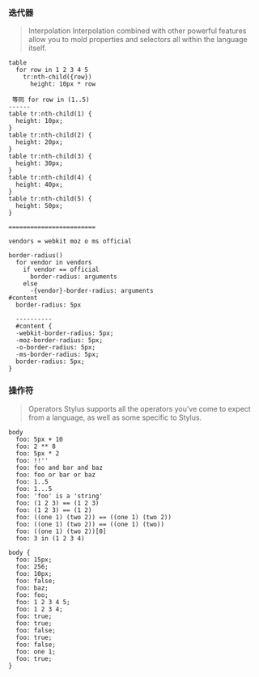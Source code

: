 ### 迭代器
> Interpolation
Interpolation combined with other powerful features allow you to mold properties and selectors all within the language itself.

```
table
  for row in 1 2 3 4 5
    tr:nth-child({row})
      height: 10px * row
 
 等同 for row in (1..5)
------      
table tr:nth-child(1) {
  height: 10px;
}
table tr:nth-child(2) {
  height: 20px;
}
table tr:nth-child(3) {
  height: 30px;
}
table tr:nth-child(4) {
  height: 40px;
}
table tr:nth-child(5) {
  height: 50px;
}

========================

vendors = webkit moz o ms official

border-radius()
  for vendor in vendors
    if vendor == official
      border-radius: arguments
    else
      -{vendor}-border-radius: arguments
#content
  border-radius: 5px
  
  ----------
  #content {
  -webkit-border-radius: 5px;
  -moz-border-radius: 5px;
  -o-border-radius: 5px;
  -ms-border-radius: 5px;
  border-radius: 5px;
}
```




### 操作符
> Operators
Stylus supports all the operators you’ve come to expect from a language, as well as some specific to Stylus.

```
body
  foo: 5px + 10
  foo: 2 ** 8
  foo: 5px * 2
  foo: !!''
  foo: foo and bar and baz
  foo: foo or bar or baz
  foo: 1..5
  foo: 1...5
  foo: 'foo' is a 'string'
  foo: (1 2 3) == (1 2 3)
  foo: (1 2 3) == (1 2)
  foo: ((one 1) (two 2)) == ((one 1) (two 2)) 
  foo: ((one 1) (two 2)) == ((one 1) (two)) 
  foo: ((one 1) (two 2))[0]
  foo: 3 in (1 2 3 4)

body {
  foo: 15px;
  foo: 256;
  foo: 10px;
  foo: false;
  foo: baz;
  foo: foo;
  foo: 1 2 3 4 5;
  foo: 1 2 3 4;
  foo: true;
  foo: true;
  foo: false;
  foo: true;
  foo: false;
  foo: one 1;
  foo: true;
}
```
